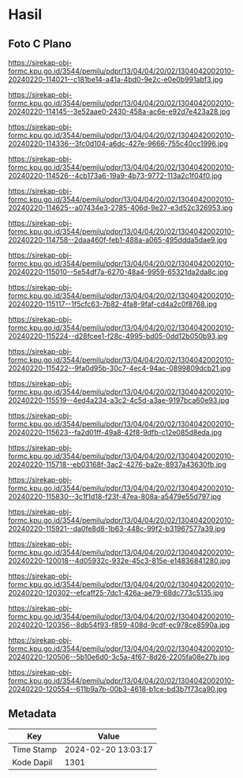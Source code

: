 # Hasil

## Foto C Plano

https://sirekap-obj-formc.kpu.go.id/3544/pemilu/pdpr/13/04/04/20/02/1304042002010-20240220-114021--c181be14-a41a-4bd0-9e2c-e0e0b991abf3.jpg

https://sirekap-obj-formc.kpu.go.id/3544/pemilu/pdpr/13/04/04/20/02/1304042002010-20240220-114145--3e52aae0-2430-458a-ac6e-e92d7e423a28.jpg

https://sirekap-obj-formc.kpu.go.id/3544/pemilu/pdpr/13/04/04/20/02/1304042002010-20240220-114336--3fc0d104-a6dc-427e-9666-755c40cc1996.jpg

https://sirekap-obj-formc.kpu.go.id/3544/pemilu/pdpr/13/04/04/20/02/1304042002010-20240220-114526--4cb173a6-19a9-4b73-9772-113a2c1f04f0.jpg

https://sirekap-obj-formc.kpu.go.id/3544/pemilu/pdpr/13/04/04/20/02/1304042002010-20240220-114625--a07434e3-2785-406d-9e27-e3d52c326953.jpg

https://sirekap-obj-formc.kpu.go.id/3544/pemilu/pdpr/13/04/04/20/02/1304042002010-20240220-114758--2daa460f-feb1-488a-a065-495ddda5dae9.jpg

https://sirekap-obj-formc.kpu.go.id/3544/pemilu/pdpr/13/04/04/20/02/1304042002010-20240220-115010--5e54df7a-6270-48a4-9959-65321da2da8c.jpg

https://sirekap-obj-formc.kpu.go.id/3544/pemilu/pdpr/13/04/04/20/02/1304042002010-20240220-115117--1f5cfc63-7b82-4fa8-9faf-cd4a2c0f8768.jpg

https://sirekap-obj-formc.kpu.go.id/3544/pemilu/pdpr/13/04/04/20/02/1304042002010-20240220-115224--d28fcee1-f28c-4995-bd05-0dd12b050b93.jpg

https://sirekap-obj-formc.kpu.go.id/3544/pemilu/pdpr/13/04/04/20/02/1304042002010-20240220-115422--9fa0d95b-30c7-4ec4-94ac-0899809dcb21.jpg

https://sirekap-obj-formc.kpu.go.id/3544/pemilu/pdpr/13/04/04/20/02/1304042002010-20240220-115519--4ed4a234-a3c2-4c5d-a3ae-9197bca60e93.jpg

https://sirekap-obj-formc.kpu.go.id/3544/pemilu/pdpr/13/04/04/20/02/1304042002010-20240220-115623--fa2d01ff-49a8-42f8-9dfb-c12e085d8eda.jpg

https://sirekap-obj-formc.kpu.go.id/3544/pemilu/pdpr/13/04/04/20/02/1304042002010-20240220-115718--eb03168f-3ac2-4276-ba2e-8937a43630fb.jpg

https://sirekap-obj-formc.kpu.go.id/3544/pemilu/pdpr/13/04/04/20/02/1304042002010-20240220-115830--3c1f1d18-f23f-47ea-808a-a5479e55d797.jpg

https://sirekap-obj-formc.kpu.go.id/3544/pemilu/pdpr/13/04/04/20/02/1304042002010-20240220-115921--da0fe8d8-1b63-448c-99f2-b31967577a39.jpg

https://sirekap-obj-formc.kpu.go.id/3544/pemilu/pdpr/13/04/04/20/02/1304042002010-20240220-120018--4d05932c-932e-45c3-815e-e14836841280.jpg

https://sirekap-obj-formc.kpu.go.id/3544/pemilu/pdpr/13/04/04/20/02/1304042002010-20240220-120302--efcaff25-7dc1-426a-ae79-68dc773c5135.jpg

https://sirekap-obj-formc.kpu.go.id/3544/pemilu/pdpr/13/04/04/20/02/1304042002010-20240220-120356--8db54f93-f859-408d-9cdf-ec978ce8590a.jpg

https://sirekap-obj-formc.kpu.go.id/3544/pemilu/pdpr/13/04/04/20/02/1304042002010-20240220-120506--5b10e6d0-3c5a-4f67-8d26-2205fa08e27b.jpg

https://sirekap-obj-formc.kpu.go.id/3544/pemilu/pdpr/13/04/04/20/02/1304042002010-20240220-120554--611b9a7b-00b3-4618-b1ce-bd3b7f73ca90.jpg


## Metadata

| Key        | Value               |
| ---------- | ------------------- |
| Time Stamp | 2024-02-20 13:03:17 |
| Kode Dapil | 1301                |



